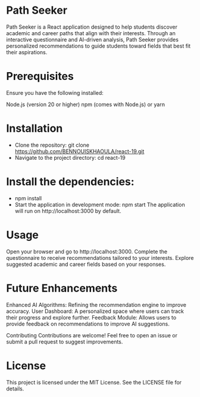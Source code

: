 # Path Seeker
Path Seeker is a React application designed to help students discover academic and career paths that align with their interests. Through an interactive questionnaire and AI-driven analysis, Path Seeker provides personalized recommendations to guide students toward fields that best fit their aspirations.

# Prerequisites
Ensure you have the following installed:

Node.js (version 20 or higher)
npm (comes with Node.js) or yarn
  # Installation
- Clone the repository: git clone https://github.com/BENNOUISKHAOULA/react-19.git
- Navigate to the project directory: cd react-19
# Install the dependencies:
- npm install
- Start the application in development mode: npm start
The application will run on http://localhost:3000 by default.
# Usage
Open your browser and go to http://localhost:3000.
Complete the questionnaire to receive recommendations tailored to your interests.
Explore suggested academic and career fields based on your responses.
# Future Enhancements
Enhanced AI Algorithms: Refining the recommendation engine to improve accuracy.
User Dashboard: A personalized space where users can track their progress and explore further.
Feedback Module: Allows users to provide feedback on recommendations to improve AI suggestions.

Contributing
Contributions are welcome! Feel free to open an issue or submit a pull request to suggest improvements.

# License
This project is licensed under the MIT License. See the LICENSE file for details.
